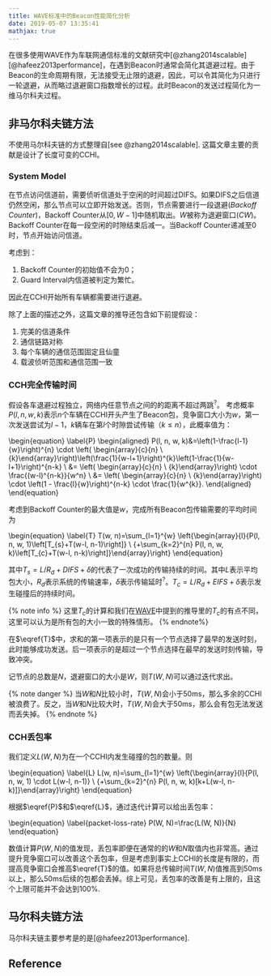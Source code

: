 ```yaml
---
title: WAVE标准中的Beacon性能简化分析
date: 2019-05-07 13:35:41
mathjax: true
---
```

在很多使用WAVE作为车联网通信标准的文献研究中[@zhang2014scalable] [@hafeez2013performance]，在遇到Beacon时通常会简化其退避过程。由于Beacon的生命周期有限，无法接受无止限的退避，因此，可以令其简化为只进行一轮退避，从而略过退避窗口指数增长的过程。此时Beacon的发送过程简化为一维马尔科夫过程。

## 非马尔科夫链方法

不使用马尔科夫链的方式整理自[see @zhang2014scalable]. 这篇文章主要的贡献是设计了长度可变的CCHI。

### System Model

在节点访问信道前，需要侦听信道处于空闲的时间超过DIFS。如果DIFS之后信道仍然空闲，那么节点可以立即开始发送。否则，节点需要进行一段退避(_Backoff Counter_)，Backoff Counter从$[0, W-1]$中随机取出。$W$被称为退避窗口(_CW_)。Backoff Counter在每一段空闲的时隙结束后减一。当Backoff Counter递减至0时，节点开始访问信道。

考虑到：

1. Backoff Counter的初始值不会为0；
2. Guard Interval内信道被判定为繁忙。

因此在CCHI开始所有车辆都需要进行退避。

除了上面的描述之外，这篇文章的推导还包含如下前提假设：

1. 完美的信道条件
2. 通信链路对称
3. 每个车辆的通信范围固定且仙童
4. 载波侦听范围和通信范围一致

### CCH完全传输时间

假设各车退避过程独立，网络内任意节点之间的的距离不超过两跳<sup title="Assume there are N vehicles within the two-hop transmission range of each other so that messages are irretrievably corrupted if their transmissions overlap in time">?</sup>。
考虑概率$P(l, n, w, k)$表示$n$个车辆在CCHI开头产生了Beacon包，竞争窗口大小为$w$，第一次发送尝试为$l-1$，$k$辆车在第$l$个时隙尝试传输（$k\leq n$），此概率值为：

\begin{equation}
\label{P}
\begin{aligned}
P(l, n, w, k)&=\left(1-\frac{l-1}{w}\right)^{n} \cdot \left( \begin{array}{c}{n} \\ {k}\end{array}\right)\left(\frac{1}{w-l+1}\right)^{k}\left(1-\frac{1}{w-l+1}\right)^{n-k} \\
&= \left( \begin{array}{c}{n} \\ {k}\end{array}\right) \cdot \frac{(w-l)^{n-k}}{w^n} \\
&= \left( \begin{array}{c}{n} \\ {k}\end{array}\right) \cdot \left(1 - \frac{l}{w}\right)^{n-k} \cdot \frac{1}{w^{k}}.
\end{aligned}
\end{equation}

考虑到Backoff Counter的最大值是$w$，完成所有Beacon包传输需要的平均时间为

\begin{equation}
\label{T}
T(w, n)=\sum_{l=1}^{w} \left\{\begin{array}{l}{P(l, n, w, 1)\left[T_{s}+T(w-l, n-1)\right]} \\ {+\sum_{k=2}^{n} P(l, n, w, k)\left[T_{c}+T(w-l, n-k)\right]}\end{array}\right\}
\end{equation}

其中$T_{s}=L / R_{d}+D I F S+\delta$的代表了一次成功的传输持续的时间。其中$L$表示平均包大小，$R_d$表示系统的传输速率，$\delta$表示传输延时<sup title="这里没有考虑ACK或者RTS/CTS等机制">?</sup>。$T_{c}=L / R_{d}+E I F S+\delta$表示发生碰撞后的持续时间。

{% note info %}
这里$T_c$的计算和我们在[WAVE](./)中提到的推导里的$T_c$的有点不同，这里可以认为是所有包的大小一致的特殊情形。
{% endnote%}

在$\eqref{T}$中，求和的第一项表示的是只有一个节点选择了最早的发送时刻，此时能够成功发送。后一项表示的是超过一个节点选择在最早的发送时刻传输，导致冲突。

记节点的总数是$N$，退避窗口的大小是$W$，则$T(W,N)$可以通过迭代求出。

{% note danger %}
当$W$和$N$比较小时，$T(W,N)$会小于50ms，那么多余的CCHI被浪费了。反之，当$W$和$N$比较大时，$T(W,N)$会大于50ms，那么会有包无法发送而丢失掉。
{% endnote %}

### CCH丢包率

我们定义$L(W,N)$为在一个CCHI内发生碰撞的包的数量。则

\begin{equation}
\label{L}
L(w, n)=\sum_{l=1}^{w} \left\{\begin{array}{l}{P(l, n, w, 1) \cdot L(w-l, n-1)} \\ {+\sum_{k=2}^{n} P(l, n, w, k)[k+L(w-l, n-k)]}\end{array}\right\}
\end{equation}

根据$\eqref{P}$和$\eqref{L}$，通过迭代计算可以给出丢包率：

\begin{equation}
\label{packet-loss-rate}
P(W, N)=\frac{L(W, N)}{N}
\end{equation}

数值计算$P(W, N)$的值发现，丢包率即便在通常的的$W$和$N$取值内也非常高。通过提升竞争窗口可以改善这个丢包率，但是考虑到事实上CCHI的长度是有限的，而提高竞争窗口会推高$\eqref{T}$的值。如果将总传输时间$T(W,N)$值推高到50ms以上，那么50ms后续的包都会丢掉。综上可见，丢包率的改善是有上限的，且这个上限可能并不会达到100%.

## 马尔科夫链方法

马尔科夫链主要参考是的是[@hafeez2013performance].



## Reference
